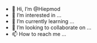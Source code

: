 - 👋 Hi, I’m @Hiepmod
- 👀 I’m interested in ...
- 🌱 I’m currently learning ...
- 💞️ I’m looking to collaborate on ...
- 📫 How to reach me ...

<!---
Hiepmod/Hiepmod is a ✨ special ✨ repository because its `README.md` (this file) appears on your GitHub profile.
You can click the Preview link to take a look at your changes.
--->
